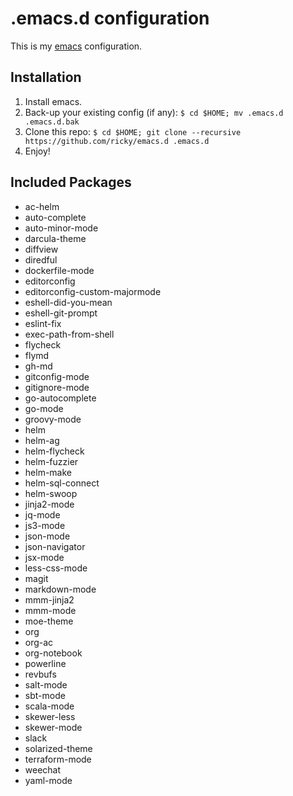 # .emacs.d configuration

This is my [emacs](https://www.gnu.org/software/emacs/) configuration.

## Installation

1. Install emacs.
2. Back-up your existing config (if any): `$ cd $HOME; mv .emacs.d .emacs.d.bak`
3. Clone this repo: `$ cd $HOME; git clone --recursive https://github.com/ricky/emacs.d .emacs.d`
4. Enjoy!

## Included Packages

* ac-helm
* auto-complete
* auto-minor-mode
* darcula-theme
* diffview
* diredful
* dockerfile-mode
* editorconfig
* editorconfig-custom-majormode
* eshell-did-you-mean
* eshell-git-prompt
* eslint-fix
* exec-path-from-shell
* flycheck
* flymd
* gh-md
* gitconfig-mode
* gitignore-mode
* go-autocomplete
* go-mode
* groovy-mode
* helm
* helm-ag
* helm-flycheck
* helm-fuzzier
* helm-make
* helm-sql-connect
* helm-swoop
* jinja2-mode
* jq-mode
* js3-mode
* json-mode
* json-navigator
* jsx-mode
* less-css-mode
* magit
* markdown-mode
* mmm-jinja2
* mmm-mode
* moe-theme
* org
* org-ac
* org-notebook
* powerline
* revbufs
* salt-mode
* sbt-mode
* scala-mode
* skewer-less
* skewer-mode
* slack
* solarized-theme
* terraform-mode
* weechat
* yaml-mode
